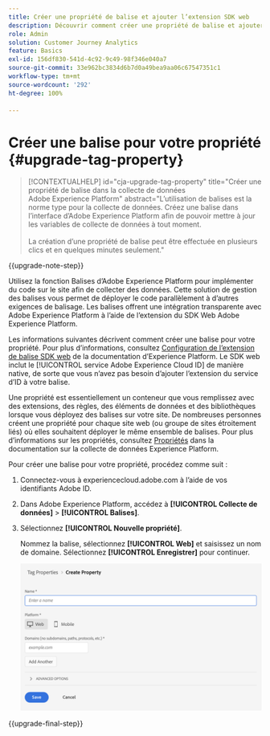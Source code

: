 ```yaml
---
title: Créer une propriété de balise et ajouter l’extension SDK web
description: Découvrir comment créer une propriété de balise et ajouter l’extension SDK web
role: Admin
solution: Customer Journey Analytics
feature: Basics
exl-id: 156df830-541d-4c92-9c49-98f346e040a7
source-git-commit: 33e962bc3834d6b7d0a49bea9aa06c67547351c1
workflow-type: tm+mt
source-wordcount: '292'
ht-degree: 100%

---
```


# Créer une balise pour votre propriété {#upgrade-tag-property}

<!-- markdownlint-disable MD034 -->

>[!CONTEXTUALHELP]
>id="cja-upgrade-tag-property"
>title="Créer une propriété de balise dans la collecte de données Adobe Experience Platform"
>abstract="L’utilisation de balises est la norme type pour la collecte de données. Créez une balise dans l’interface d’Adobe Experience Platform afin de pouvoir mettre à jour les variables de collecte de données à tout moment.<br><br>La création d’une propriété de balise peut être effectuée en plusieurs clics et en quelques minutes seulement."

<!-- markdownlint-enable MD034 -->

{{upgrade-note-step}}

Utilisez la fonction Balises d’Adobe Experience Platform pour implémenter du code sur le site afin de collecter des données. Cette solution de gestion des balises vous permet de déployer le code parallèlement à d’autres exigences de balisage. Les balises offrent une intégration transparente avec Adobe Experience Platform à l’aide de l’extension du SDK Web Adobe Experience Platform.

Les informations suivantes décrivent comment créer une balise pour votre propriété. Pour plus d’informations, consultez [Configuration de l’extension de balise SDK web](https://experienceleague.adobe.com/fr/docs/experience-platform/tags/extensions/client/web-sdk/web-sdk-extension-configuration) de la documentation d’Experience Platform. Le SDK web inclut le [!UICONTROL service Adobe Experience Cloud ID] de manière native, de sorte que vous n’avez pas besoin d’ajouter l’extension du service d’ID à votre balise.

Une propriété est essentiellement un conteneur que vous remplissez avec des extensions, des règles, des éléments de données et des bibliothèques lorsque vous déployez des balises sur votre site. De nombreuses personnes créent une propriété pour chaque site web (ou groupe de sites étroitement liés) où elles souhaitent déployer le même ensemble de balises. Pour plus d’informations sur les propriétés, consultez [Propriétés](https://experienceleague.adobe.com/fr/docs/experience-platform/tags/admin/companies-and-properties) dans la documentation sur la collecte de données Experience Platform.

Pour créer une balise pour votre propriété, procédez comme suit :

1. Connectez-vous à experiencecloud.adobe.com à l’aide de vos identifiants Adobe ID.

1. Dans Adobe Experience Platform, accédez à **[!UICONTROL Collecte de données]** > **[!UICONTROL Balises]**.

1. Sélectionnez **[!UICONTROL Nouvelle propriété]**.

   Nommez la balise, sélectionnez **[!UICONTROL Web]** et saisissez un nom de domaine. Sélectionnez **[!UICONTROL Enregistrer]** pour continuer.

   ![Créer une propriété](assets/create-property.png)

{{upgrade-final-step}}
